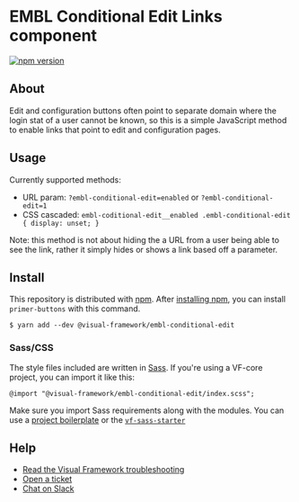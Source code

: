 # EMBL Conditional Edit Links component

[![npm version](https://badge.fury.io/js/%40visual-framework%2Fembl-conditional-edit.svg)](https://badge.fury.io/js/%40visual-framework%2Fembl-conditional-edit)

## About

Edit and configuration buttons often point to separate domain where the login stat of a user cannot be known, so this is a simple JavaScript method to enable links that point to edit and configuration pages.

## Usage

Currently supported methods:
- URL param: `?embl-conditional-edit=enabled` or `?embl-conditional-edit=1`
- CSS cascaded: `embl-coditional-edit__enabled .embl-conditional-edit { display: unset; }`

Note: this method is not about hiding the a URL from a user being able to see the link, rather it simply hides or shows a link based off a parameter.

## Install

This repository is distributed with [npm](https://www.npmjs.com/). After [installing npm](https://nodejs.org/), you can install `primer-buttons` with this command.

```
$ yarn add --dev @visual-framework/embl-conditional-edit
```

### Sass/CSS

The style files included are written in [Sass](https://sass-lang.com/). If you're using a VF-core project, you can import it like this:

```
@import "@visual-framework/embl-conditional-edit/index.scss";
```

Make sure you import Sass requirements along with the modules. You can use a [project boilerplate](https://visual-framework.github.io/vf-core/building/) or the [`vf-sass-starter`](https://visual-framework.github.io/vf-core/components/vf-sass-starter/)

## Help

- [Read the Visual Framework troubleshooting](https://visual-framework.github.io/vf-welcome/troubleshooting/)
- [Open a ticket](https://github.com/visual-framework/vf-core/issues)
- [Chat on Slack](https://join.slack.com/t/visual-framework/shared_invite/enQtNDAxNzY0NDg4NTY0LWFhMjEwNGY3ZTk3NWYxNWVjOWQ1ZWE4YjViZmY1YjBkMDQxMTNlNjQ0N2ZiMTQ1ZTZiMGM4NjU5Y2E0MjM3ZGQ)
